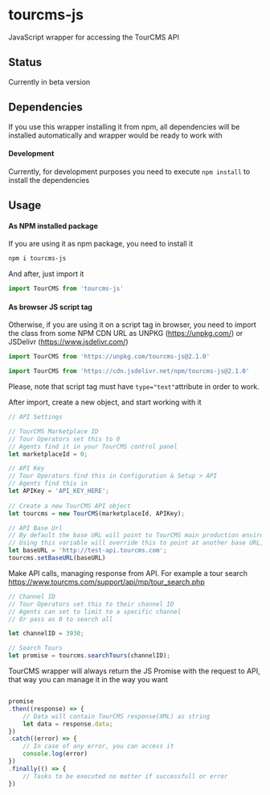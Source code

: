 # tourcms-js

JavaScript wrapper for accessing the TourCMS API

## Status

Currently in beta version

## Dependencies
If you use this wrapper installing it from npm, all dependencies will be installed automatically and wrapper would be ready to work with

#### Development
Currently, for development purposes you need to execute `npm install` to install the dependencies

## Usage
#### As NPM installed package

If you are using it as npm package, you need to install it
```sh
npm i tourcms-js
```
And after, just import it
```js
import TourCMS from 'tourcms-js'
```

#### As browser JS script tag
Otherwise, if you are using it on a script tag in browser, you need to import the class from some NPM CDN URL as UNPKG (https://unpkg.com/) or JSDelivr (https://www.jsdelivr.com/)
```js
import TourCMS from 'https://unpkg.com/tourcms-js@2.1.0'

import TourCMS from 'https://cdn.jsdelivr.net/npm/tourcms-js@2.1.0'
```
Please, note that script tag must have ```type="text"```attribute in order to work.


After import, create a new object, and start working with it

```js
// API Settings

// TourCMS Marketplace ID
// Tour Operators set this to 0
// Agents find it in your TourCMS control panel
let marketplaceId = 0;

// API Key
// Tour Operators find this in Configuration & Setup > API
// Agents find this in  
let APIKey = 'API_KEY_HERE';
 
// Create a new TourCMS API object
let tourcms = new TourCMS(marketplaceId, APIKey);

// API Base Url
// By default the base URL will point to TourCMS main production environment. 
// Using this variable will override this to point at another base URL, intended for testing purposes.
let baseURL = 'http://test-api.tourcms.com';
tourcms.setBaseURL(baseURL)

```

Make API calls, managing response from API. For example a tour search
https://www.tourcms.com/support/api/mp/tour_search.php

```js
// Channel ID
// Tour Operators set this to their channel ID
// Agents can set to limit to a specific channel
// Or pass as 0 to search all

let channelID = 3930;

// Search Tours
let promise = tourcms.searchTours(channelID);
```
TourCMS wrapper will always return the JS Promise with the request to API, that way
you can manage it in the way you want

```js

promise
.then((response) => {
    // Data will contain TourCMS response(XML) as string
    let data = response.data;
})
.catch((error) => {
    // In case of any error, you can access it
    console.log(error)
})
.finally(() => {
    // Tasks to be executed no matter if successfull or error
})
```